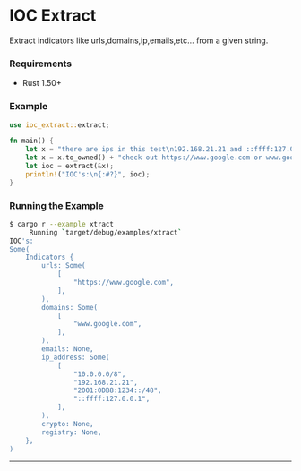 # IOC Extract

Extract indicators like urls,domains,ip,emails,etc... from a given string.

### Requirements

- Rust 1.50+

### Example
```rust
use ioc_extract::extract;

fn main() {
    let x = "there are ips in this test\n192.168.21.21 and ::ffff:127.0.0.1\nthe cidrs are:\n2001:0DB8:1234::/48 and \n10.0.0.0/8\n\n";
    let x = x.to_owned() + "check out https://www.google.com or www.google.com";
    let ioc = extract(&x);
    println!("IOC's:\n{:#?}", ioc);
}
```

### Running the Example
```bash
$ cargo r --example xtract
     Running `target/debug/examples/xtract`
IOC's:
Some(
    Indicators {
        urls: Some(
            [
                "https://www.google.com",
            ],
        ),
        domains: Some(
            [
                "www.google.com",
            ],
        ),
        emails: None,
        ip_address: Some(
            [
                "10.0.0.0/8",
                "192.168.21.21",
                "2001:0DB8:1234::/48",
                "::ffff:127.0.0.1",
            ],
        ),
        crypto: None,
        registry: None,
    },
)
```

---
